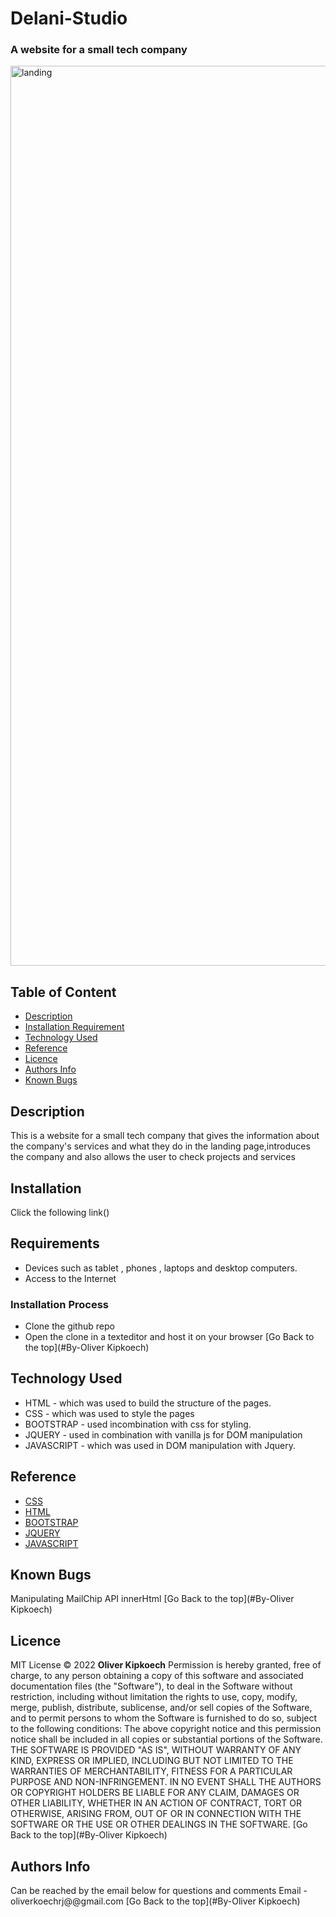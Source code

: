 # Delani-Studio
### A website for a small tech company
<img width="1440" alt="landing" src="">

## Table of Content
+ [Description](#description)
+ [Installation Requirement](#Requirements)
+ [Technology Used](#technology-used)
+ [Reference](#reference)
+ [Licence](#licence)
+ [Authors Info](#Authors-Info)
+ [Known Bugs](#Known-Bugs)

## Description
<p>This is a website for a small tech company that gives the information about the company's services and what they do in the landing page,introduces the company and also allows the user to check projects and services</p>

## Installation
<p>Click the following link()
  
## Requirements
* Devices such as tablet , phones , laptops and desktop computers.
* Access to the Internet
  
### Installation Process
* Clone the github repo
* Open the clone in a texteditor and host it on your browser
[Go Back to the top](#By-Oliver Kipkoech)
  
## Technology Used
* HTML - which was used to build the structure of the pages.
* CSS - which was used to style the pages
* BOOTSTRAP - used incombination with css for styling.
* JQUERY - used in combination with vanilla js for DOM manipulation
* JAVASCRIPT - which was used in DOM manipulation with Jquery.
  
## Reference
* [CSS](https://developer.mozilla.org/en-US/docs/Web/CSS)
* [HTML](https://developer.mozilla.org/en-US/docs/Glossary/HTML)
* [BOOTSTRAP](https://developer.mozilla.org/en-US/docs/Glossary/bootstrap)
* [JQUERY](https://developer.mozilla.org/en-US/docs/Glossary/JQUERY)
* [JAVASCRIPT](https://developer.mozilla.org/en-US/docs/Glossary/javascript)
  
## Known Bugs
Manipulating MailChip API innerHtml
[Go Back to the top](#By-Oliver Kipkoech)
  
## Licence
MIT License
:copyright: 2022 **Oliver Kipkoech**
Permission is hereby granted, free of charge, to any person obtaining a copy
of this software and associated documentation files (the "Software"), to deal
in the Software without restriction, including without limitation the rights
to use, copy, modify, merge, publish, distribute, sublicense, and/or sell
copies of the Software, and to permit persons to whom the Software is
furnished to do so, subject to the following conditions:
The above copyright notice and this permission notice shall be included in all
copies or substantial portions of the Software.
THE SOFTWARE IS PROVIDED "AS IS", WITHOUT WARRANTY OF ANY KIND, EXPRESS OR
IMPLIED, INCLUDING BUT NOT LIMITED TO THE WARRANTIES OF MERCHANTABILITY,
FITNESS FOR A PARTICULAR PURPOSE AND NON-INFRINGEMENT. IN NO EVENT SHALL THE
AUTHORS OR COPYRIGHT HOLDERS BE LIABLE FOR ANY CLAIM, DAMAGES OR OTHER
LIABILITY, WHETHER IN AN ACTION OF CONTRACT, TORT OR OTHERWISE, ARISING FROM,
OUT OF OR IN CONNECTION WITH THE SOFTWARE OR THE USE OR OTHER DEALINGS IN THE
SOFTWARE.
[Go Back to the top](#By-Oliver Kipkoech)
## Authors Info
Can be reached by the email below for questions and comments
Email - oliverkoechrj@@gmail.com
[Go Back to the top](#By-Oliver Kipkoech)
